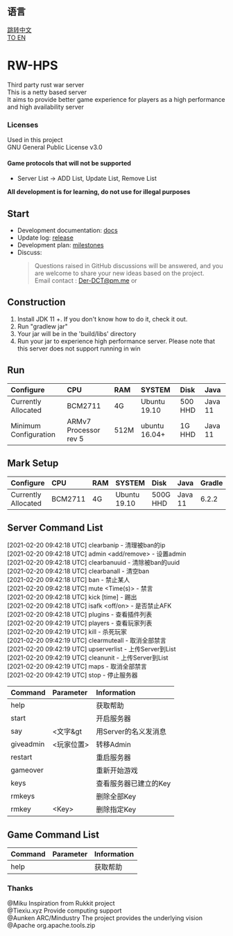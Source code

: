 ## 语言  

[跳转中文](https://github.com/deng-rui/RW-HPS/blob/master/README.md)  
[TO EN](https://github.com/deng-rui/RW-HPS/blob/master/README-EN.md)  

# RW-HPS  
Third party rust war server  
This is a netty based server  
It aims to provide better game experience for players as a high performance and high availability server  

### Licenses
Used in this project  
GNU General Public License v3.0

#### Game protocols that will not be supported
- Server List -> ADD List, Update List, Remove List  

**All development is for learning, do not use for illegal purposes**  

## Start
- Development documentation: [docs](docs/README.md)  
- Update log: [release](https://github.com/deng-rui/RWHPS/releases)  
- Development plan: [milestones](https://github.com/deng-rui/RWHPS/milestones)  
- Discuss:
  > Questions raised in GitHub discussions will be answered, and you are welcome to share your new ideas based on the project.  
  > Email contact : Der-DCT@pm.me or  

## Construction
1. Install JDK 11 +. If you don't know how to do it, check it out.  
2. Run "gradlew jar"  
3. Your jar will be in the 'build/libs' directory  
4. Run your jar to experience high performance server. Please note that this server does not support running in win  

## Run

| Configure 		| CPU             | RAM 	| SYSTEM 			| Disk 	| Java      |
|:--- 		|:---             |:---     |:---           |:---       |:---       |
| Currently Allocated 	| BCM2711         | 4G      | Ubuntu 19.10  | 500 HHD  | Java 11   |
| Minimum Configuration 	| ARMv7 Processor rev 5  | 512M      | ubuntu 16.04+ | 1G HHD  | Java 11   |

## Mark Setup

| Configure 		| CPU             | RAM 	| SYSTEM 			| Disk 	| Java      | Gradle    |
|:--- 		|:---             |:--- 	|:--- 			|:---      	|:---       |:---       |
| Currently Allocated 	| BCM2711         | 4G 		| Ubuntu 19.10 	| 500G HHD 	| Java 11    | 6.2.2     |

## Server Command List
[2021-02-20 09:42:18 UTC]    clearbanip - 清理被ban的ip  
[2021-02-20 09:42:18 UTC]    admin <add/remove> <PlayerSite> - 设置admin  
[2021-02-20 09:42:18 UTC]    clearbanuuid - 清除被ban的uuid   
[2021-02-20 09:42:18 UTC]    clearbanall - 清空ban  
[2021-02-20 09:42:18 UTC]    ban <PlayerSerialNumber> - 禁止某人  
[2021-02-20 09:42:18 UTC]    mute <PlayerSerialNumber> <Time(s)> - 禁言  
[2021-02-20 09:42:18 UTC]    kick <PlayerSerialNumber> [time] - 踢出  
[2021-02-20 09:42:18 UTC]    isafk <off/on> - 是否禁止AFK  
[2021-02-20 09:42:18 UTC]    plugins - 查看插件列表  
[2021-02-20 09:42:19 UTC]    players - 查看玩家列表   
[2021-02-20 09:42:19 UTC]    kill <PlayerSerialNumber> - 杀死玩家  
[2021-02-20 09:42:19 UTC]    clearmuteall - 取消全部禁言  
[2021-02-20 09:42:19 UTC]    upserverlist - 上传Server到List   
[2021-02-20 09:42:19 UTC]    cleanunit - 上传Server到List  
[2021-02-20 09:42:19 UTC]    maps - 取消全部禁言  
[2021-02-20 09:42:19 UTC]    stop - 停止服务器

| Command 					 | Parameter 																						 | Information 									 |
|:--- 					 |:--- 																						 |:--- 									 |
| help 		              |                                                  										 | 获取帮助 		 |
| start                  |                                                  										 | 开启服务器 						 |
| say 		      | &lt;文字&gt                                                  										 | 用Server的名义发消息 				 |
| giveadmin                | &lt;玩家位置&gt; 																 | 转移Admin       		         |
| restart 			 | 																							 | 重启服务器 				 |
| gameover 				 |  	 | 重新开始游戏               				 |
| keys          		 |                                                  										 | 查看服务器已建立的Key              	 |
| rmkeys          		 |                                                  										 | 删除全部Key               			 |
| rmkey          		 | &lt;Key&gt;                               	   											 | 删除指定Key               			 |


## Game Command List

| Command 			| Parameter 												 | Information 										 |
|:---           |:--- 												 |:--- 										 |
| help      |   | 获取帮助 									 |

### Thanks  
@Miku Inspiration from Rukkit project  
@Tiexiu.xyz Provide computing support  
@Aunken ARC/Mindustry The project provides the underlying vision  
@Apache org.apache.tools.zip  